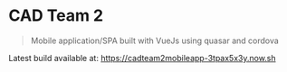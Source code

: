 # CAD Team 2

> Mobile application/SPA built with VueJs using quasar and cordova

Latest build available at: <https://cadteam2mobileapp-3tpax5x3y.now.sh>

